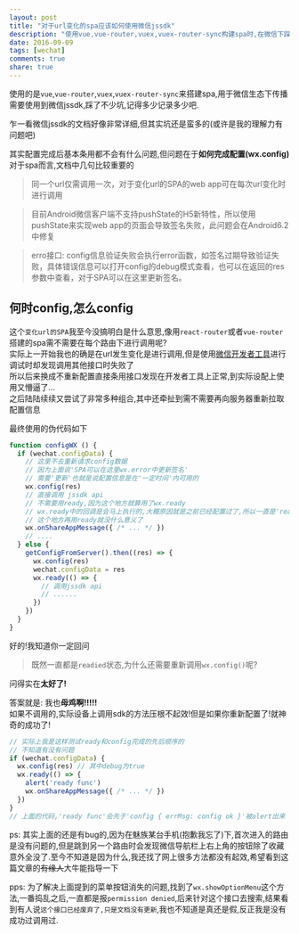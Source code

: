 ```yaml
---
layout: post
title: "对于url变化的spa应该如何使用微信jssdk"
description: "使用vue,vue-router,vuex,vuex-router-sync构建spa时,在微信下踩的一点坑,至今没填平"
date: 2016-09-09
tags: [wechat]
comments: true
share: true
---
```


使用的是`vue`,`vue-router`,`vuex`,`vuex-router-sync`来搭建spa,用于微信生态下传播需要使用到微信jssdk,踩了不少坑,记得多少记录多少吧.

乍一看微信jssdk的文档好像非常详细,但其实坑还是蛮多的(或许是我的理解力有问题吧)

其实配置完成后基本条用都不会有什么问题,但问题在于**如何完成配置(wx.config)**  
对于spa而言,文档中几句比较重要的

> 同一个url仅需调用一次，对于变化url的SPA的web app可在每次url变化时进行调用

> 目前Android微信客户端不支持pushState的H5新特性，所以使用pushState来实现web app的页面会导致签名失败，此问题会在Android6.2中修复

> erro接口: config信息验证失败会执行error函数，如签名过期导致验证失败，具体错误信息可以打开config的debug模式查看，也可以在返回的res参数中查看，对于SPA可以在这里更新签名。

## 何时config,怎么config

这个`变化url的SPA`我至今没搞明白是什么意思,像用`react-router`或者`vue-router`搭建的spa需不需要在每个路由下进行调用呢?  
实际上一开始我也的确是在url发生变化是进行调用,但是使用[微信开发者工具](https://mp.weixin.qq.com/wiki/10/e5f772f4521da17fa0d7304f68b97d7e.html)进行调试时却发现调用其他接口时失败了  
所以后来换成不重新配置直接条用接口发现在开发者工具上正常,到实际设配上使用又懵逼了...  
之后陆陆续续又尝试了非常多种组合,其中还牵扯到需不需要再向服务器重新拉取配置信息

最终使用的伪代码如下

```js
function configWX () {
  if (wechat.configData) {
    // 这里不去重新请求config数据
    // 因为上面说'SPA可以在这里wx.error中更新签名'
    // 需要'更新'也就是说配置信息是在'一定时间'内可用的
    wx.config(res)
    // 直接调用 jssdk api
    // 不需要用ready,因为这个地方就算用了wx.ready
    // wx.ready中的回调是会马上执行的,大概原因就是之前已经配置过了,所以一直是'readied'状态
    // 这个地方再用ready就没什么意义了
    wx.onShareAppMessage({ /* ... */ })
    // ....
  } else {
    getConfigFromServer().then((res) => {
      wx.config(res)
      wechat.configData = res
      wx.ready(() => {
        // 调用jssdk api
        // ......
      })
    })
  }
}
```

好的!我知道你一定回问
> 既然一直都是`readied`状态,为什么还需要重新调用`wx.config()`呢?

问得实在**太好了!**

答案就是: 我也**母鸡啊!!!!!**  
如果不调用的,实际设备上调用sdk的方法压根不起效!但是如果你重新配置了!就神奇的成功了!

```js
// 实际上我是这样测试ready和config完成的先后顺序的
// 不知道有没有问题
if (wechat.configData) {
  wx.config(res) // 其中debug为true
  wx.ready(() => {
    alert('ready func')
    wx.onShareAppMessage({ /* ... */ })
  })
}
// 上面的代码,'ready func'会先于'config { errMsg: config ok }'被alert出来
```

ps: 其实上面的还是有bug的,因为在魅族某台手机(抱歉我忘了)下,首次进入的路由是没有问题的,但是跳到另一个路由时会发现微信导航栏上右上角的按钮除了收藏意外全没了.至今不知道是因为什么,我还找了网上很多方法都没有起效,希望看到这篇文章的~~有缘人~~大牛能指导一下

pps: 为了解决上面提到的菜单按钮消失的问题,找到了`wx.showOptionMenu`这个方法,一番捣乱之后,一直都是报`permission denied`,后来针对这个接口去搜索,结果看到有人说`这个接口已经废弃了,只是文档没有更新`,我也不知道是真还是假,反正我是没有成功过调用过.
